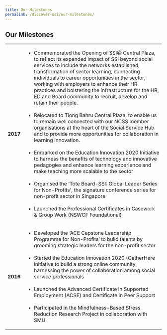 ```yaml
---
title: Our Milestones
permalink: /discover-ssi/our-milestones/
---
```


## Our Milestones

|| |
|:-------:|:--------|
|**2017** |<ul><li>Commemorated the Opening of SSI@ Central Plaza, to reflect its expanded impact of SSI beyond social services to include the networks established, transformation of sector learning, connecting individuals to career opportunities in the sector, working with employers to enhance their HR practices and bolstering the infrastructure for the HR, ED and Board community to recruit, develop and retain their people.</li> <br/> <li>Relocated to Tiong Bahru Central Plaza, to enable us to remain well connected with our NCSS member organisations at the heart of the Social Service Hub and to provide more opportunities for collaboration in learning innovation.</li><br/> <li> Embarked on the Education Innovation 2020 Initiative to harness the benefits of technology and innovative pedagogies and enhance learning experience and make teaching more scalable to the sector</li> <br/> <li>Organised the ‘Tote Board-SSI: Global Leader Series for Non-Profits’, the signature conference series for non-profit sector in Singapore</li><br/> <li>Launched the Professional Certificates in Casework & Group Work (NSWCF Foundational)</li></ul>| 
|**2016** |<ul><li>Developed the ‘ACE Capstone Leadership Programme for Non-Profits’ to build talents by grooming strategic leaders for the non-profit sector</li> <br/> <li>Started the Education Innovation 2020 (GatherHere initiative to build a strong online community, harnessing the power of collaboration among social service professionals</li><br/> <li>Launched the Advanced Certificate in Supported Employment (ACSE) and Certificate in Peer Support</li> <br/> <li>Participated in the Mindfulness-Based Stress Reduction Research Project in collaboration with SMU</li></ul>|

